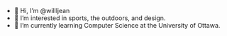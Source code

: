 - 👋 Hi, I’m @willljean
- 👀 I’m interested in sports, the outdoors, and design.
- 🌱 I’m currently learning Computer Science at the University of Ottawa.

<!---
willljean/willljean is a ✨ special ✨ repository because its `README.md` (this file) appears on your GitHub profile.
You can click the Preview link to take a look at your changes.
--->
